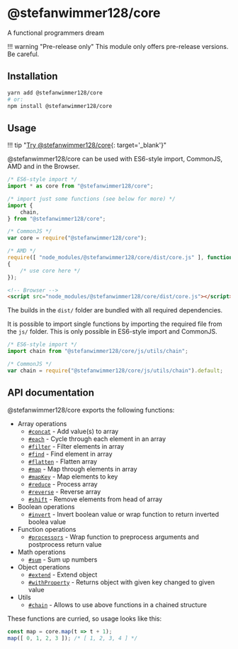 # @stefanwimmer128/core

A functional programmers dream

!!! warning "Pre-release only"
    This module only offers pre-release versions. Be careful.

## Installation

``` bash
yarn add @stefanwimmer128/core
# or:
npm install @stefanwimmer128/core
```

## Usage

!!! tip "[Try @stefanwimmer128/core](https://npm.runkit.com/@stefanwimmer128/core){: target='_blank'}"

@stefanwimmer128/core can be used with ES6-style import, CommonJS, AMD and in the Browser.

``` js
/* ES6-style import */
import * as core from "@stefanwimmer128/core";

/* import just some functions (see below for more) */
import {
    chain,
} from "@stefanwimmer128/core";
```

``` js
/* CommonJS */
var core = require("@stefanwimmer128/core");
```

``` js
/* AMD */
require([ "node_modules/@stefanwimmer128/core/dist/core.js" ], function (core)
{
    /* use core here */
});
```

``` html
<!-- Browser -->
<script src="node_modules/@stefanwimmer128/core/dist/core.js"></script>
```

The builds in the `dist/` folder are bundled with all required dependencies.

It is possible to import single functions by importing the required file from the `js/` folder. This is only possible in ES6-style import and CommonJS.

``` js
/* ES6-style import */
import chain from "@stefanwimmer128/core/js/utils/chain";
```

``` js
/* CommonJS */
var chain = require("@stefanwimmer128/core/js/utils/chain").default;
```

## API documentation

@stefanwimmer128/core exports the following functions:

- Array operations
    - [`#concat`](array/concat.md) -  Add value(s) to array
    - [`#each`](array/each.md) - Cycle through each element in an array
    - [`#filter`](array/filter.md) - Filter elements in array
    - [`#find`](array/find.md) - Find element in array
    - [`#flatten`](array/flatten.md) - Flatten array
    - [`#map`](array/map.md) - Map through elements in array
    - [`#mapKey`](array/mapKey.md) - Map elements to key
    - [`#reduce`](array/reduce.md) - Process array
    - [`#reverse`](array/reverse.md) - Reverse array
    - [`#shift`](array/shift.md) - Remove elements from head of array
- Boolean operations
    - [`#invert`](boolean/invert.md) - Invert boolean value or wrap function to return inverted boolea value
- Function operations
    - [`#processors`](function/processors.md) - Wrap function to preprocess arguments and postprocess return value
- Math operations
    - [`#sum`](math/sum.md) - Sum up numbers
- Object operations
    - [`#extend`](object/extend.md) - Extend object
    - [`#withProperty`](object/withProperty.md) - Returns object with given key changed to given value
- Utils
    - [`#chain`](utils/chain.md) - Allows to use above functions in a chained structure

These functions are curried, so usage looks like this:

``` js
const map = core.map(t => t + 1);
map([ 0, 1, 2, 3 ]); /* [ 1, 2, 3, 4 ] */
```
